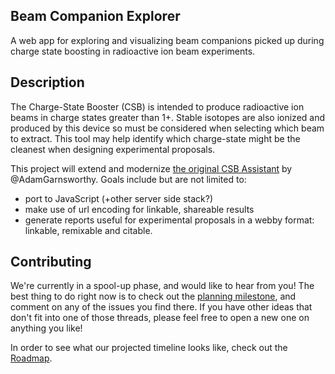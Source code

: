 ## Beam Companion Explorer 
A web app for exploring and visualizing beam companions picked up during charge state boosting in radioactive ion beam experiments.

## Description

The Charge-State Booster (CSB) is intended to produce radioactive ion beams in charge states greater than 1+. Stable isotopes are also ionized and produced by this device so must be considered when selecting which beam to extract. This tool may help identify which charge-state might be the cleanest when designing experimental proposals.

This project will extend and modernize [the original CSB Assistant](http://trshare.triumf.ca/~garns/CSB/) by @AdamGarnsworthy. Goals include but are not limited to:

 - port to JavaScript (+other server side stack?)
 - make use of url encoding for linkable, shareable results
 - generate reports useful for experimental proposals in a webby format: linkable, remixable and citable.

## Contributing

We're currently in a spool-up phase, and would like to hear from you! The best thing to do right now is to check out the [planning milestone](https://github.com/BillMills/chargeStateBooster/milestones/Planning%20Discussions), and comment on any of the issues you find there. If you have other ideas that don't fit into one of those threads, please feel free to open a new one on anything you like!

In order to see what our projected timeline looks like, check out the [Roadmap](https://github.com/BillMills/beamCompanionExplorer/issues/4).